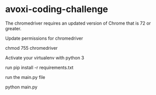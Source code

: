# avoxi-coding-challenge
The chromedriver requires an updated version of Chrome that is 72 or greater.

Update permissions for chromedriver

chmod 755 chromedriver


Activate your virtualenv with python 3


run pip install -r requirements.txt


run the main.py file

python main.py
